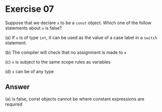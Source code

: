 # Exercise 07

Suppose that we declare `x` to be a `const` object. Which one of the follow statements about `x` is false?

(a) If `x` is of type `int`, it can be used as the value of a case label in a `switch` statement.

(b) The compiler will check that no assignment is made to `x`

(c) `x` is subject to the same scope rules as variables

(d) `x` can be of any type

## Answer

(a) is false, const objects cannot be where constant expressions are required
